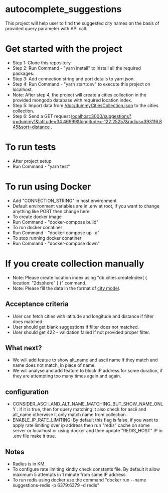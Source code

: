 # autocomplete_suggestions
This project will help user to find the suggested city names on the basis of provided query parameter with API call.

# Get started with the project
- Step 1: Clone this repository.
- Step 2: Run Command - "yarn install" to install all the required packages.
- Step 3: Add connection string and port details to yarn.json.
- Step 4: Run Command - "yarn start:dev" to execute this project on localhost.
- Note: After step 4, the project will create a cities collection in the provided mongodb database with required location index.
- Step 5: Import data from [/doc/dummyCitiesCollection.json](https://github.com/sayedazharsabri/autocomplete_suggestions/blob/dev/doc/dummyCitiesCollection.json) to the cities collection.
- Step 6: Send a GET request [localhost:3000/suggestions?q=dummy1&latitude=34.46999&longitude=-122.25257&radius=393116.845&sort=distance ](http://localhost:3000/suggestions?q=dummy1&latitude=34.46999&longitude=-122.25257&radius=393116.845&sort=distance).

# To run tests
- After project setup
- Run Command - "yarn test"


# To run using Docker
- Add "CONNECTION_STRING" in host environment
- Default environment variables are in .env at root, if you want to change anything like PORT then change here
- To create docker image
- Run Command - "docker-compose build"
- To run docker conatiner
- Run Command - "docker-compose up -d"
- To stop running docker conatiner
- Run Command - "docker-compose down"


# If you create collection manually
- Note: Please create location index using "db.cities.createIndex( { location: "2dsphere" } )" command.
- Note: Please fill the data in the format of [city model](https://github.com/sayedazharsabri/autocomplete_suggestions/blob/master/src/models/city.ts).

## Acceptance criteria
- User can fetch cities with latitude and longitude and distance if filter does matched.
- User should get blank suggestions if filter does not matched.
- User should get 422 - validation failed if not provided proper filter.


## What next?
- We will add featue to show alt_name and ascii name if they match and name does not match, in place of name.
- We will analyse and add feature to block IP address for some duration, if they are attempting too many times again and again.

## configuration
- CONSIDER_ASCII_AND_ALT_NAME_MATCHING_BUT_SHOW_NAME_ONLY : if it is true, then for query matching it also check for ascii and alt_name otherwise it only match name from collection.
- ENABLE_IP_RATE_LIMITING: By default this flag is false, if you want to apply rate limiting over ip address then run "redis" cache on some server or localhost or using docker and then update "REDIS_HOST" IP in .env file make it true. 

## Notes
- Radius is in KM.
- To configure rate limiting kindly check constants file. By default it allow maximum 5 attempts in 1 minute from same IP address.
- To run redis using docker use the command "docker run --name suggestions-redis -p 6379:6379 -d redis"